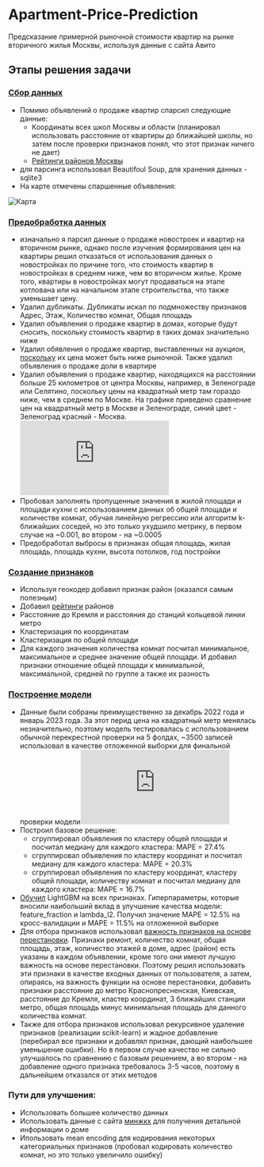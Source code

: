 # Apartment-Price-Prediction
Предсказание примерной рыночной стоимости квартир на рынке вторичного жилья Москвы, используя данные с сайта Авито
## Этапы решения задачи
### [Сбор данных](https://github.com/sfnga/Apartment-Price-Prediction/tree/main/parsing)
*  Помимо объявлений о продаже квартир спарсил следующие данные:
   * Координаты всех школ Москвы и области (планировал использовать расстояние от квартиры до ближайшей школы, но затем после проверки признаков понял, что этот признак ничего не дает)
   * [Рейтинги районов Москвы](https://www.domofond.ru/city-ratings/moskva-c3584)
*  для парсинга использовал Beautifoul Soup, для хранения данных - sqlite3
*  На карте отмечены спаршенные объявления: 

![Карта](https://imgur.com/v7cU1eX.jpg)
### [Предобработка данных](https://github.com/sfnga/Apartment-Price-Prediction/blob/main/preprocessing/preprocessing.ipynb)
*  изначально я парсил данные о продаже новостроек и квартир на вторичном рынке, однако после изучения формирования цен на квартиры решил отказаться от использования данных о новостройках по причине того, что стоимость квартир в новостройках в среднем ниже, чем во вторичном жилье. Кроме того, квартиры в новостройках могут продаваться на этапе котлована или на начальном этапе строительства, что также уменьшает цену.
*  Удалил дубликаты. Дубликаты искал по подмножеству признаков Адрес, Этаж, Количество комнат, Общая площадь
*  Удалил объявления о продаже квартир в домах, которые будут сносить, поскольку стоимость квартир в таких домах значительно ниже
*  Удалил обявления о продаже квартир, выставленных на аукцион, [поскольку](https://xn--h1alcedd.xn--d1aqf.xn--p1ai/instructions/kak-kupit-kvartiru-cherez-aukczion/) их цена может быть ниже рыночной. Также удалил объявления о продаже доли в квартире
*  Удалил объявления о продаже квартир, находящихся на расстоянии больше 25 километров от центра Москвы, например, в Зеленограде или Селятино, поскольку цены на квадратный метр там гораздо ниже, чем в среднем по Москве. 
На графике приведено сравнение цен на квадратный метр в Москве и Зеленограде, синий цвет - Зеленоград красный - Москва.
![Москва-Зеленоград](https://www.irn.ru/graph/services/compare.php?period=2&index=IS&grnum=1&currency=0&mos=on&geo_list=122)
*  Пробовал заполнять пропущенные значения в жилой площади и площади кухни с использованием данных об общей площади и количестве комнат, обучая линейную регрессию или алгоритм k-ближайших соседей, но это только ухудшило метрику, в первом случае на ~0.001, во втором - на ~0.0005
*  Предобработал выбросы в признаках общая площадь, жилая площадь, площадь кухни, высота потолков, год постройки
### [Создание признаков](https://github.com/sfnga/Apartment-Price-Prediction/blob/main/preprocessing/feature_engeneering.ipynb)
* Используя геокодер добавил признак район (оказался самым полезным)
* Добавил [рейтинги](https://www.domofond.ru/city-ratings/moskva-c3584) районов
* Расстояние до Кремля и расстояния до станций кольцевой линии метро
* Кластеризация по координатам
* Кластеризация по общей площади
* Для каждого значения количества комнат посчитал минимальное, максимальное и среднее значение общей площади. И добавил признаки отношение общей площади к минимальной, максимальной, средней по группе а также их разность
### [Построение модели](https://github.com/sfnga/Apartment-Price-Prediction/tree/main/models)
*  Данные были собраны преимущественно за декабрь 2022 года и январь 2023 года. За этот перид цена на квадратный метр менялась незначительно, поэтому модель тестировалась с использованием обычной перекрестной проверки на 5 фолдах, ~3500 записей использовал в качестве отложенной выборки для финальной проверки модели![Цены по времени](https://www.irn.ru/graph/services/image.php?macrogeo=0&class=all&type=1&period=2&grnum=1&currency=0)
*  Построил базовое решение: 
   * сгруппировал объявления по кластеру общей площади и посчитал медиану для каждого кластера: MAPE = 27.4%
   * сгруппировал объявления по кластеру координат и посчитал медиану для каждого кластера: MAPE = 20.3%
   * сгруппировал объявления по кластеру координат, кластеру общей площади, количеству комнат и посчитал медиану для каждого кластера: MAPE = 16.7%
*  [Обучил](https://github.com/sfnga/Apartment-Price-Prediction/blob/main/models/baseline.ipynb) LightGBM на всех признаках. Гиперпараметры, которые вносили наибольший вклад в улучшение качества модели: feature_fraction и lambda_l2. Получил значение MAPE = 12.5% на кросс-валидации и MAPE = 11.5% на отложенной выборке
*  Для отбора признаков использовал [важность признаков на основе перестановки](https://github.com/sfnga/Apartment-Price-Prediction/blob/main/feature_selection/permutation_importance.ipynb).  Признаки ремонт, количество комнат, общая площадь, этаж, количество этажей в доме, адрес (район) есть указаны в каждом объявлении, кроме того они имеют лучшую важность на основе перестановки. Поэтому решил использовать эти признаки в качестве входных данных от пользователя, а затем, опираясь, на важность функции на основе перестановки, добавить признаки расстояние до метро Краснопресненская, Киевская, расстояние до Кремля, кластер координат, 3 ближайших станции метро, общая площадь минус минимальная площадь для данного количества комнат.
*  Также для отбора признаков использовал рекурсивное удаление признаков (реализации scikit-learn) и жадное добавление (перебирал все признаки и добавлял признак, дающий наибольшее уменьшение ошибки). Но в первом случае качество не сильно улучшалось по сравнению с базовым решением, а во втором - на добавление одного признака требовалось 3-5 часов, поэтому в дальнейшем отказался от этих методов
### Пути для улучшения:
*  Использовать большее количество данных 
*  Использовать данные с сайта [минжкх](https://mingkh.ru/) для получения детальной информации о доме
*  Ипользовать mean encoding для кодирования некоторых категориальных признаков (пробовал кодировать количество комнат, но это только увеличило ошибку)

